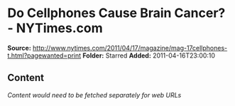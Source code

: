 # Do Cellphones Cause Brain Cancer? - NYTimes.com

**Source:** http://www.nytimes.com/2011/04/17/magazine/mag-17cellphones-t.html?pagewanted=print
**Folder:** Starred
**Added:** 2011-04-16T23:00:10




## Content
*Content would need to be fetched separately for web URLs*
